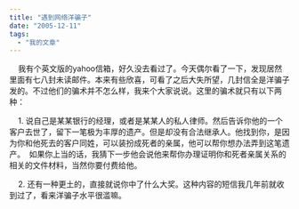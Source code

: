 ```yaml
---
title: "遇到网络洋骗子"
date: "2005-12-11"
tags: 
  - "我的文章"
---
```


    我有个英文版的yahoo信箱，好久没去看过了。今天偶尔看了一下，发现居然里面有七八封未读邮件。本来有些欣喜，可看了之后大失所望，几封信全是洋骗子发的。不过他们的骗术并不怎么样，我来个大家说说。这里的骗术就只有以下两种：

    1. 说自己是某某银行的经理，或者是某某人的私人律师。然后告诉你他的一个客户去世了，留下一笔极为丰厚的遗产。但是却没有合法继承人。他找到你，是因为你和他死去的客户同姓，可以装扮成死者的亲属，他可以帮你想办法弄到这笔遗产。  如果你上当的话，我猜下一步他会说他来帮你办理证明你和死者亲属关系的相关的文件材料，当然你要付费给他。

    2. 还有一种更土的，直接就说你中了什么大奖。这种内容的短信我几年前就收到过了，看来洋骗子水平很滥嘛。
